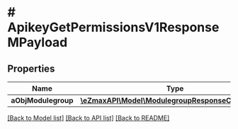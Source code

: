 # # ApikeyGetPermissionsV1ResponseMPayload

## Properties

Name | Type | Description | Notes
------------ | ------------- | ------------- | -------------
**aObjModulegroup** | [**\eZmaxAPI\Model\ModulegroupResponseCompound[]**](ModulegroupResponseCompound.md) |  |

[[Back to Model list]](../../README.md#models) [[Back to API list]](../../README.md#endpoints) [[Back to README]](../../README.md)
